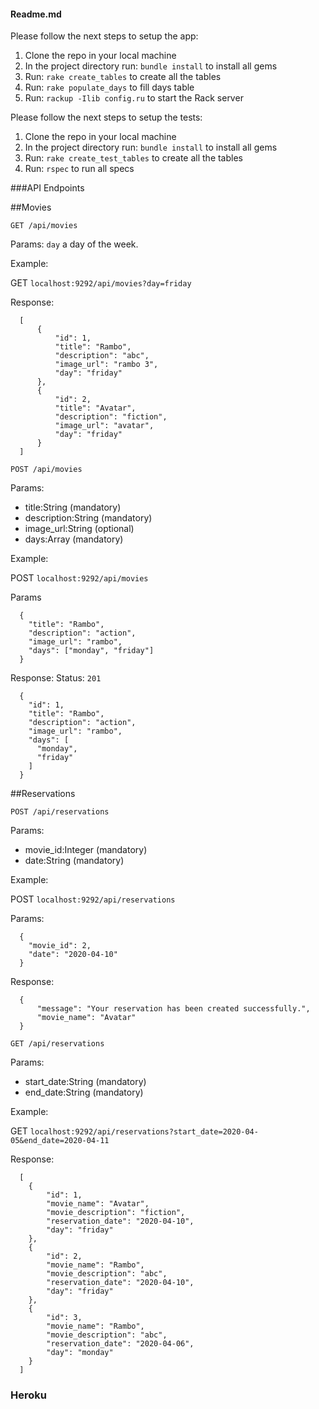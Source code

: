 #### Readme.md

Please follow the next steps to setup the app:

1. Clone the repo in your local machine
2. In the project directory run: `bundle install` to install all gems
3. Run: `rake create_tables` to create all the tables
4. Run: `rake populate_days` to fill days table
5. Run: `rackup -Ilib config.ru` to start the Rack server


Please follow the next steps to setup the tests:

1. Clone the repo in your local machine
2. In the project directory run: `bundle install` to install all gems
3. Run: `rake create_test_tables` to create all the tables
4. Run: `rspec` to run all specs


###API Endpoints

##Movies

`GET /api/movies`

Params: `day` a day of the week.

Example:

GET `localhost:9292/api/movies?day=friday`

Response:
```
  [
      {
          "id": 1,
          "title": "Rambo",
          "description": "abc",
          "image_url": "rambo 3",
          "day": "friday"
      },
      {
          "id": 2,
          "title": "Avatar",
          "description": "fiction",
          "image_url": "avatar",
          "day": "friday"
      }
  ]
```



`POST /api/movies`

Params:
  - title:String (mandatory)
  - description:String (mandatory)
  - image_url:String (optional)
  - days:Array (mandatory)

Example:

POST `localhost:9292/api/movies`

Params
```
  {
    "title": "Rambo",
    "description": "action",
    "image_url": "rambo",
    "days": ["monday", "friday"]
  }
```

Response:
Status: `201`
```
  {
    "id": 1,
    "title": "Rambo",
    "description": "action",
    "image_url": "rambo",
    "days": [
      "monday",
      "friday"
    ]
  }
```


##Reservations

`POST /api/reservations`

Params:
  - movie_id:Integer (mandatory)
  - date:String (mandatory)

Example:

POST `localhost:9292/api/reservations`

Params:
```
  {
    "movie_id": 2,
    "date": "2020-04-10"
  }

```

Response:
```
  {
      "message": "Your reservation has been created successfully.",
      "movie_name": "Avatar"
  }
```


`GET /api/reservations`

Params:
  - start_date:String (mandatory)
  - end_date:String (mandatory)

Example:

GET `localhost:9292/api/reservations?start_date=2020-04-05&end_date=2020-04-11`

Response:
```
  [
    {
        "id": 1,
        "movie_name": "Avatar",
        "movie_description": "fiction",
        "reservation_date": "2020-04-10",
        "day": "friday"
    },
    {
        "id": 2,
        "movie_name": "Rambo",
        "movie_description": "abc",
        "reservation_date": "2020-04-10",
        "day": "friday"
    },
    {
        "id": 3,
        "movie_name": "Rambo",
        "movie_description": "abc",
        "reservation_date": "2020-04-06",
        "day": "monday"
    }
  ]
```


### Heroku


